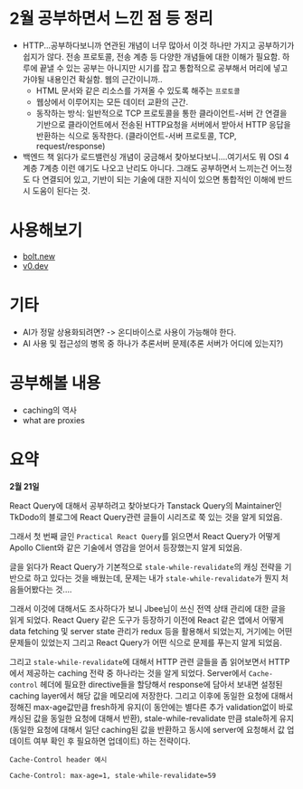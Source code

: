 # 2월 공부하면서 느낀 점 등 정리

- HTTP...공부하다보니까 연관된 개념이 너무 많아서 이것 하나만 가지고 공부하기가 쉽지가 않다. 전송 프로토콜, 전송 계층 등 다양한 개념들에 대한 이해가 필요함. 하루에 끝낼 수 있는 공부는 아니지만 시기를 잡고 통합적으로 공부해서 머리에 넣고 가야될 내용인건 확실함. 웹의 근간이니까..
  - HTML 문서와 같은 리소스를 가져올 수 있도록 해주는 `프로토콜`
  - 웹상에서 이루어지는 모든 데이터 교환의 근간.
  - 동작하는 방식: 일반적으로 TCP 프로토콜을 통한 클라이언트-서버 간 연결을 기반으로 클라이언트에서 전송된 HTTP요청을 서버에서 받아서 HTTP 응답을 반환하는 식으로 동작한다. (클라이언트-서버 프로토콜, TCP, request/response)
- 백엔드 책 읽다가 로드밸런싱 개념이 궁금해서 찾아보다보니....여기서도 뭐 OSI 4계층 7계층 이런 얘기도 나오고 난리도 아니다. 그래도 공부하면서 느끼는건 어느정도 다 연결되어 있고, 기반이 되는 기술에 대한 지식이 있으면 통합적인 이해에 반드시 도움이 된다는 것.

# 사용해보기

- [bolt.new](https://bolt.new/)
- [v0.dev](https://v0.dev/)

# 기타

- AI가 정말 상용화되려면? -> 온디바이스로 사용이 가능해야 한다.
- AI 사용 및 접근성의 병목 중 하나가 추론서버 문제(추론 서버가 어디에 있는지?)

# 공부해볼 내용

- caching의 역사
- what are proxies

# 요약

**2월 21일**

React Query에 대해서 공부하려고 찾아보다가 Tanstack Query의 Maintainer인 TkDodo의 블로그에 React Query관련 글들이 시리즈로 쭉 있는 것을 알게 되었음.

그래서 첫 번째 글인 `Practical React Query`를 읽으면서 React Query가 어떻게 Apollo Client와 같은 기술에서 영감을 얻어서 등장했는지 알게 되었음.

글을 읽다가 React Query가 기본적으로 `stale-while-revalidate`의 캐싱 전략을 기반으로 하고 있다는 것을 배웠는데, 문제는 내가 `stale-while-revalidate`가 뭔지 처음들어봤다는 것....

그래서 이것에 대해서도 조사하다가 보니 Jbee님이 쓰신 전역 상태 관리에 대한 글을 읽게 되었다. React Query 같은 도구가 등장하기 이전에 React 같은 앱에서 어떻게 data fetching 및 server state 관리가 redux 등을 활용해서 되었는지, 거기에는 어떤 문제들이 있었는지 그리고 React Query가 어떤 식으로 문제를 푸는지 알게 되었음.

그리고 `stale-while-revalidate`에 대해서 HTTP 관련 글들을 좀 읽어보면서 HTTP에서 제공하는 caching 전략 중 하나라는 것을 알게 되었다. Server에서 `Cache-control` 헤더에 필요한 directive들을 할당해서 response에 담아서 보내면 설정된 caching layer에서 해당 값을 메모리에 저장한다. 그리고 이후에 동일한 요청에 대해서 정해진 max-age값만큼 fresh하게 유지(이 동안에는 별다른 추가 validation없이 바로 캐싱된 값을 동일한 요청에 대해서 반환), stale-while-revalidate 만큼 stale하게 유지(동일한 요청에 대해서 일단 caching된 값을 반환하고 동시에 server에 요청해서 값 업데이트 여부 확인 후 필요하면 업데이트) 하는 전략이다.

`Cache-Control header 예시`

```
Cache-Control: max-age=1, stale-while-revalidate=59
```
